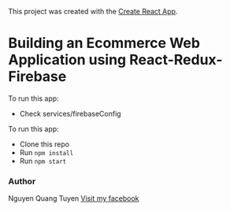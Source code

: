 This project was created with the [Create React App](https://github.com/facebook/create-react-app).

# Building an Ecommerce Web Application using React-Redux-Firebase

To run this app:
- Check services/firebaseConfig

To run this app:

- Clone this repo
- Run `npm install`
- Run `npm start`


### Author

Nguyen Quang Tuyen
[Visit my facebook](https://www.facebook.com/tuyennq.dev)
